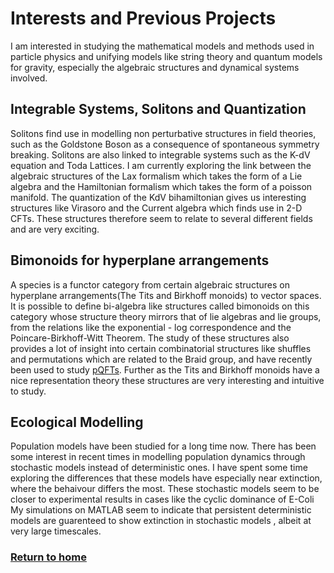 # Interests and Previous Projects 
I am interested in studying the mathematical models and methods used in particle physics and unifying models like string theory and quantum models for gravity, especially the algebraic 
structures and dynamical systems involved.  

## Integrable Systems, Solitons and Quantization  
Solitons find use in modelling non perturbative structures in field theories, such as the Goldstone Boson as a consequence of spontaneous symmetry breaking. Solitons are also
linked to integrable systems such as the K-dV equation and Toda Lattices. I am currently exploring the link between the algebraic structures of the Lax formalism which takes the 
form of a Lie algebra and the Hamiltonian formalism which takes the form of a poisson manifold. The quantization of the KdV bihamiltonian gives us interesting structures like 
Virasoro and the Current algebra which finds use in 2-D CFTs. These structures therefore seem to relate to several different fields and are very exciting. 

## Bimonoids for hyperplane arrangements 
A species is a functor category from certain algebraic structures on hyperplane arrangements(The Tits and Birkhoff monoids) to vector spaces. It is possible to define bi-algebra like structures called bimonoids 
on this category whose structure theory mirrors that of lie algebras and lie groups, from the relations like the exponential - log correspondence and the Poincare-Birkhoff-Witt Theorem. 
The study of these structures also provides a lot of insight into certain combinatorial structures like shuffles and permutations which are related to the Braid group, and have recently been used to study [pQFTs](https://arxiv.org/pdf/2009.09969.pdf).
Further as the Tits and Birkhoff monoids have a nice representation theory these structures are very interesting and intuitive to study. 

## Ecological Modelling 
Population models have been studied for a long time now. There has been some interest in recent times in modelling population dynamics through stochastic models instead of deterministic 
ones. I have spent some time exploring the differences that these models have especially near extinction, where the behaivour differs the most. These stochastic models seem to be closer 
to experimental results in cases like the cyclic dominance of E-Coli My simulations on MATLAB seem to indicate that persistent deterministic models are guarenteed to show extinction in stochastic models , albeit at very large timescales. 

### [Return to home](index.md)

